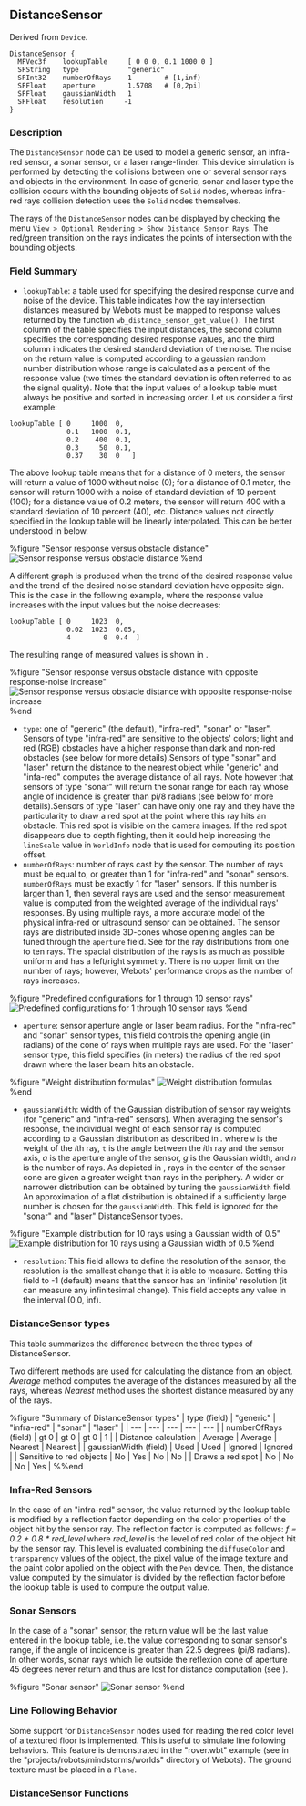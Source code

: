 ## DistanceSensor

Derived from `Device`.


```
DistanceSensor {
  MFVec3f    lookupTable     [ 0 0 0, 0.1 1000 0 ]
  SFString   type            "generic"
  SFInt32    numberOfRays    1        # [1,inf)
  SFFloat    aperture        1.5708   # [0,2pi]
  SFFloat    gaussianWidth   1
  SFFloat    resolution     -1
}
```

### Description

The `DistanceSensor` node can be used to model a generic sensor, an infra-red
sensor, a sonar sensor, or a laser range-finder. This device simulation is
performed by detecting the collisions between one or several sensor rays and
objects in the environment. In case of generic, sonar and laser type the
collision occurs with the bounding objects of `Solid` nodes, whereas infra-red
rays collision detection uses the `Solid` nodes themselves.

The rays of the `DistanceSensor` nodes can be displayed by checking the menu
`View > Optional Rendering > Show Distance Sensor Rays`. The red/green
transition on the rays indicates the points of intersection with the bounding
objects.

### Field Summary

- `lookupTable`: a table used for specifying the desired response curve and noise of the device. This table indicates how the ray intersection distances measured by Webots must be mapped to response values returned by the function `wb_distance_sensor_get_value()`. The first column of the table specifies the input distances, the second column specifies the corresponding desired response values, and the third column indicates the desired standard deviation of the noise. The noise on the return value is computed according to a gaussian random number distribution whose range is calculated as a percent of the response value (two times the standard deviation is often referred to as the signal quality). Note that the input values of a lookup table must always be positive and sorted in increasing order.
Let us consider a first example:

```
lookupTable [ 0     1000  0,
              0.1   1000  0.1,
              0.2    400  0.1,
              0.3     50  0.1,
              0.37    30  0   ]
```

The above lookup table means that for a distance of 0 meters, the sensor will return a
value of 1000 without noise (0); for a distance of 0.1 meter, the
sensor will return 1000 with a noise of standard deviation of 10 percent (100); for a distance
value of 0.2 meters, the sensor will return 400 with a standard deviation of 10
percent (40), etc. Distance values not directly specified in the
lookup table will be linearly interpolated.
This can be better understood in  below.





%figure "Sensor response versus obstacle distance"
![Sensor response versus obstacle distance](pdf/infrared.pdf.png)
%end


A different graph is produced when the trend of the desired response value and the trend of the desired noise standard deviation have opposite sign.
This is the case in the following example, where the response value increases with the input values but the noise decreases:

```
lookupTable [ 0     1023  0,
              0.02  1023  0.05,
              4        0  0.4  ]
```

The resulting range of measured values is shown in .





%figure "Sensor response versus obstacle distance with opposite response-noise increase"
![Sensor response versus obstacle distance with opposite response-noise increase](pdf/khepera_sonar_lut.pdf.png)
%end


- `type`: one of "generic" (the default), "infra-red", "sonar" or "laser". Sensors of type "infra-red" are sensitive to the objects' colors; light and red (RGB) obstacles have a higher response than dark and non-red obstacles (see below for more details).Sensors of type "sonar" and "laser" return the distance to the nearest object while "generic" and "infa-red" computes the average distance of all rays. Note however that sensors of type "sonar" will return the sonar range for each ray whose angle of incidence is greater than pi/8 radians (see below for more details).Sensors of type "laser" can have only one ray and they have the particularity to draw a red spot at the point where this ray hits an obstacle. This red spot is visible on the camera images. If the red spot disappears due to depth fighting, then it could help increasing the `lineScale` value in `WorldInfo` node that is used for computing its position offset.
- `numberOfRays`: number of rays cast by the sensor. The number of rays must be equal to, or greater than 1 for "infra-red" and "sonar" sensors. `numberOfRays` must be exactly 1 for "laser" sensors. If this number is larger than 1, then several rays are used and the sensor measurement value is computed from the weighted average of the individual rays' responses. By using multiple rays, a more accurate model of the physical infra-red or ultrasound sensor can be obtained. The sensor rays are distributed inside 3D-cones whose opening angles can be tuned through the `aperture` field. See for the ray distributions from one to ten rays. The spacial distribution of the rays is as much as possible uniform and has a left/right symmetry. There is no upper limit on the number of rays; however, Webots' performance drops as the number of rays increases.


%figure "Predefined configurations for 1 through 10 sensor rays"
![Predefined configurations for 1 through 10 sensor rays](pdf/ray_orbits.pdf.png)
%end


- `aperture`: sensor aperture angle or laser beam radius. For the "infra-red" and "sonar" sensor types, this field controls the opening angle (in radians) of the cone of rays when multiple rays are used. For the "laser" sensor type, this field specifies (in meters) the radius of the red spot drawn where the laser beam hits an obstacle.


%figure "Weight distribution formulas"
![Weight distribution formulas](pdf/weight_formula.pdf.png)
%end


- `gaussianWidth`: width of the Gaussian distribution of sensor ray weights (for "generic" and "infra-red" sensors). When averaging the sensor's response, the individual weight of each sensor ray is computed according to a Gaussian distribution as described in . where `w` is the weight of the *i*th ray, `t` is the angle between the *i*th ray and the sensor axis, *a* is the aperture angle of the sensor, *g* is the Gaussian width, and *n* is the number of rays. As depicted in , rays in the center of the sensor cone are given a greater weight than rays in the periphery. A wider or narrower distribution can be obtained by tuning the `gaussianWidth` field. An approximation of a flat distribution is obtained if a sufficiently large number is chosen for the `gaussianWidth`. This field is ignored for the "sonar" and "laser" DistanceSensor types.


%figure "Example distribution for 10 rays using a Gaussian width of 0.5"
![Example distribution for 10 rays using a Gaussian width of 0.5](pdf/weight_distribution.pdf.png)
%end


- `resolution`: This field allows to define the resolution of the sensor, the resolution is the smallest change that it is able to measure. Setting this field to -1 (default) means that the sensor has an 'infinite' resolution (it can measure any infinitesimal change). This field accepts any value in the interval (0.0, inf).

### DistanceSensor types

This table summarizes the difference between the three types of DistanceSensor.

Two different methods are used for calculating the distance from an object.
*Average* method computes the average of the distances measured by all the rays,
whereas *Nearest* method uses the shortest distance measured by any of the rays.

%figure "Summary of DistanceSensor types"
| type (field) | "generic" | "infra-red" | "sonar" | "laser" |
| --- | --- | --- | --- | --- |
| numberOfRays (field) | gt 0 | gt 0 | gt 0 | 1 |
| Distance calculation | Average | Average | Nearest | Nearest |
| gaussianWidth (field) | Used | Used | Ignored | Ignored |
| Sensitive to red objects | No | Yes | No | No |
| Draws a red spot | No | No | No | Yes |
%%end

### Infra-Red Sensors

In the case of an "infra-red" sensor, the value returned by the lookup table is
modified by a reflection factor depending on the color properties of the object
hit by the sensor ray. The reflection factor is computed as follows: *f = 0.2 +
0.8 * red_level* where *red_level* is the level of red color of the object hit
by the sensor ray. This level is evaluated combining the `diffuseColor` and
`transparency` values of the object, the pixel value of the image texture and
the paint color applied on the object with the `Pen` device. Then, the distance
value computed by the simulator is divided by the reflection factor before the
lookup table is used to compute the output value.

### Sonar Sensors

In the case of a "sonar" sensor, the return value will be the last value entered
in the lookup table, i.e. the value corresponding to sonar sensor's range, if
the angle of incidence is greater than 22.5 degrees (pi/8 radians). In other
words, sonar rays which lie outside the reflexion cone of aperture 45 degrees
never return and thus are lost for distance computation (see ).


%figure "Sonar sensor"
![Sonar sensor](pdf/sonar_reflection.pdf.png)
%end

### Line Following Behavior

Some support for `DistanceSensor` nodes used for reading the red color level of
a textured floor is implemented. This is useful to simulate line following
behaviors. This feature is demonstrated in the "rover.wbt" example (see in the
"projects/robots/mindstorms/worlds" directory of Webots). The ground texture
must be placed in a `Plane`.

### DistanceSensor Functions

